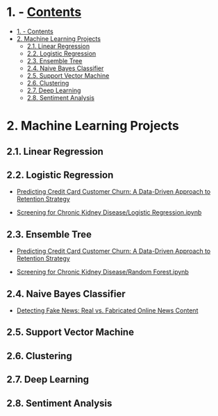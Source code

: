 # 1. - [Contents](#contents)
- [1. - Contents](#1---contents)
- [2. Machine Learning Projects](#2-machine-learning-projects)
  - [2.1. Linear Regression](#21-linear-regression)
  - [2.2. Logistic Regression](#22-logistic-regression)
  - [2.3. Ensemble Tree](#23-ensemble-tree)
  - [2.4. Naive Bayes Classifier](#24-naive-bayes-classifier)
  - [2.5. Support Vector Machine](#25-support-vector-machine)
  - [2.6. Clustering](#26-clustering)
  - [2.7. Deep Learning](#27-deep-learning)
  - [2.8. Sentiment Analysis](#28-sentiment-analysis)

# 2. Machine Learning Projects

## 2.1. Linear Regression

## 2.2. Logistic Regression
  * [Predicting Credit Card Customer Churn: A Data-Driven Approach to Retention Strategy](https://github.com/DigimonFrankie/Projects/blob/project_test_1.0/Predicting%20Credit%20Card%20Customer%20Churn%3A%20A%20Data-Driven%20Approach%20to%20Retention%20Strategy/Logistic%20Regression%20(Step%20by%20step).ipynb)
  
  * [Screening for Chronic Kidney Disease/Logistic Regression.ipynb](https://github.com/DigimonFrankie/Projects/blob/main/Screening%20for%20Chronic%20Kidney%20Disease/Logistic%20Regression.ipynb)
## 2.3. Ensemble Tree
  * [Predicting Credit Card Customer Churn: A Data-Driven Approach to Retention Strategy](https://github.com/DigimonFrankie/Projects/blob/project_test_1.0/Predicting%20Credit%20Card%20Customer%20Churn%3A%20A%20Data-Driven%20Approach%20to%20Retention%20Strategy/Emsemble%20Trees%20(Step%20by%20step).ipynb)

  * [Screening for Chronic Kidney Disease/Random Forest.ipynb](https://github.com/DigimonFrankie/Projects/blob/main/Screening%20for%20Chronic%20Kidney%20Disease/Random%20Forest.ipynb)
## 2.4. Naive Bayes Classifier
 * [Detecting Fake News: Real vs. Fabricated Online News Content]()
## 2.5. Support Vector Machine

## 2.6. Clustering

## 2.7. Deep Learning

## 2.8. Sentiment Analysis